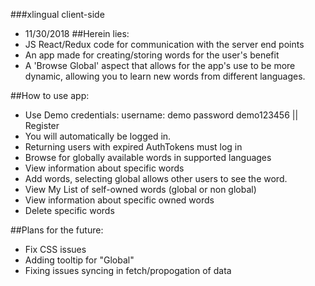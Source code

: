 ###xlingual client-side 
* 11/30/2018
##Herein lies:
* JS React/Redux code for communication with the server end points
* An app made for creating/storing words for the user's benefit
* A 'Browse Global' aspect that allows for the app's use to be more dynamic, allowing you to learn new words from different languages.

##How to use app:
* Use Demo credentials: username: demo password demo123456 || Register
* You will automatically be logged in.
* Returning users with expired AuthTokens must log in
* Browse for globally available words in supported languages
* View information about specific words
* Add words, selecting global allows other users to see the word.
* View My List of self-owned words (global or non global)
* View information about specific owned words 
* Delete specific words

##Plans for the future:
* Fix CSS issues 
* Adding tooltip for "Global" 
* Fixing issues syncing in fetch/propogation of data